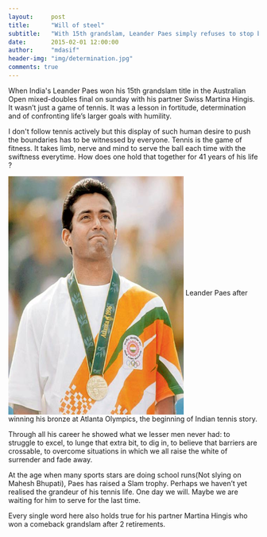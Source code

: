 ```yaml
---
layout:     post
title:      "Will of steel"
subtitle:   "With 15th grandslam, Leander Paes simply refuses to stop by sheer determination."
date:       2015-02-01 12:00:00
author:     "mdasif"
header-img: "img/determination.jpg"
comments: true
---
```


<p> 
  When India's Leander Paes won his 15th grandslam title in the Australian Open mixed-doubles final on sunday with his partner Swiss Martina Hingis. 
  It wasn’t just a game of tennis. It was a lesson in fortitude, determination and of confronting life’s larger goals with humility.
</p>
<p>
  I don't follow tennis actively but this display of such human desire to push the boundaries has to be witnessed by everyone. Tennis is the game of fitness. 
  It takes limb, nerve and mind to serve the ball each time with the swiftness everytime. How does one hold that together for 41 years of his life ?
  <br/>
</p>  
<img src="/img/paes.jpg" width="70%" height="480" align="middle"/>
<span class="caption text-muted">Leander Paes after winning his bronze at Atlanta Olympics, the beginning of Indian tennis story.</span> 
<p>
  Through all his career he showed what we lesser men never had: to struggle to excel, to lunge that extra bit, to dig in, to believe that barriers are crossable, 
  to overcome situations in which we all raise the white of surrender and fade away.
</p>  
<p>
  At the age when many sports stars are doing school runs(Not slying on Mahesh Bhupati), Paes has raised a Slam trophy. 
  Perhaps we haven’t yet realised the grandeur of his tennis life. One day we will. Maybe we are waiting for him to serve for the last time.
</p>  
<p>Every single word here also holds true for his partner Martina Hingis who won a comeback grandslam after 2 retirements.</p>